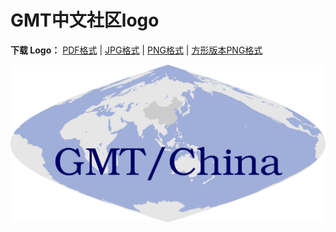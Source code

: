 # GMT中文社区logo

**下载 Logo：** [PDF格式](gmt-china-logo.pdf) | [JPG格式](gmt-china-logo.jpg) | [PNG格式](gmt-china-logo.png) | [方形版本PNG格式](gmt-china-logo-square.png)

![](gmt-china-logo.png)
